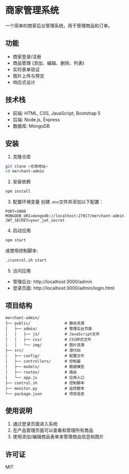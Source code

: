 # 商家管理系统

一个简单的商家后台管理系统，用于管理商品和订单。

## 功能

- 商家登录/注册
- 商品管理 (添加、编辑、删除、列表)
- 实时表单验证
- 图片上传与预览
- 响应式设计

## 技术栈

- 前端: HTML, CSS, JavaScript, Bootstrap 5
- 后端: Node.js, Express
- 数据库: MongoDB

## 安装

1. 克隆仓库
```bash
git clone <仓库地址>
cd merchant-admin
```

2. 安装依赖
```bash
npm install
```

3. 配置环境变量
创建`.env`文件并添加以下配置：
```
PORT=3000
MONGODB_URI=mongodb://localhost:27017/merchant-admin
JWT_SECRET=your_jwt_secret
```

4. 启动应用
```bash
npm start
```

或使用控制脚本:
```bash
./control.sh start
```

5. 访问应用
- 管理后台: http://localhost:3000/admin
- 登录页面: http://localhost:3000/admin/login.html

## 项目结构

```
merchant-admin/
├── public/               # 静态资源
│   ├── admin/            # 管理后台页面
│   │   ├── js/           # JavaScript文件
│   │   ├── css/          # CSS样式文件
│   │   └── img/          # 图片资源
├── src/                  # 源代码
│   ├── config/           # 配置文件
│   ├── controllers/      # 控制器
│   ├── models/           # 数据模型
│   ├── routes/           # 路由
│   └── app.js            # 应用入口
├── control.sh            # 控制脚本
├── monitor.py            # 监控脚本
└── package.json          # 项目信息
```

## 使用说明

1. 通过登录页面进入系统
2. 在产品管理页面可以查看和管理所有商品
3. 使用添加/编辑商品表单来管理商品信息和图片

## 许可证

MIT 